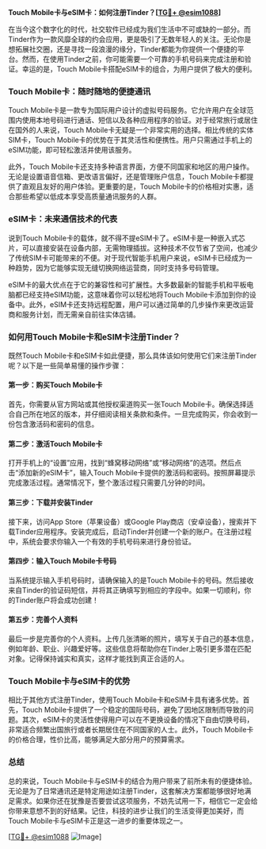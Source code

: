 **Touch Mobile卡与eSIM卡：如何注册Tinder？[[TG💪+ @esim1088](https://t.me/s/esim1088)]**

在当今这个数字化的时代，社交软件已经成为我们生活中不可或缺的一部分。而Tinder作为一款风靡全球的约会应用，更是吸引了无数年轻人的关注。无论你是想拓展社交圈，还是寻找一段浪漫的缘分，Tinder都能为你提供一个便捷的平台。然而，在使用Tinder之前，你可能需要一个可靠的手机号码来完成注册和验证。幸运的是，Touch Mobile卡搭配eSIM卡的组合，为用户提供了极大的便利。

### Touch Mobile卡：随时随地的便捷通讯

Touch Mobile卡是一款专为国际用户设计的虚拟号码服务。它允许用户在全球范围内使用本地号码进行通话、短信以及各种应用程序的验证。对于经常旅行或居住在国外的人来说，Touch Mobile卡无疑是一个非常实用的选择。相比传统的实体SIM卡，Touch Mobile卡的优势在于其灵活性和便携性。用户只需通过手机上的eSIM功能，即可轻松激活并使用该服务。

此外，Touch Mobile卡还支持多种语言界面，方便不同国家和地区的用户操作。无论是设置语音信箱、更改语言偏好，还是管理账户信息，Touch Mobile卡都提供了直观且友好的用户体验。更重要的是，Touch Mobile卡的价格相对实惠，适合那些希望以低成本享受高质量通讯服务的人群。

### eSIM卡：未来通信技术的代表

说到Touch Mobile卡的载体，就不得不提eSIM卡了。eSIM卡是一种嵌入式芯片，可以直接安装在设备内部，无需物理插拔。这种技术不仅节省了空间，也减少了传统SIM卡可能带来的不便。对于现代智能手机用户来说，eSIM卡已经成为一种趋势，因为它能够实现无缝切换网络运营商，同时支持多号码管理。

eSIM卡的最大优点在于它的兼容性和可扩展性。大多数最新的智能手机和平板电脑都已经支持eSIM功能，这意味着你可以轻松地将Touch Mobile卡添加到你的设备中。此外，eSIM卡还支持远程配置，用户可以通过简单的几步操作来更改运营商和服务计划，而无需亲自前往实体店铺。

### 如何用Touch Mobile卡和eSIM卡注册Tinder？

既然Touch Mobile卡和eSIM卡如此便捷，那么具体该如何使用它们来注册Tinder呢？以下是一些简单易懂的操作步骤：

#### 第一步：购买Touch Mobile卡
首先，你需要从官方网站或其他授权渠道购买一张Touch Mobile卡。确保选择适合自己所在地区的版本，并仔细阅读相关条款和条件。一旦完成购买，你会收到一份包含激活码和密码的信息。

#### 第二步：激活Touch Mobile卡
打开手机上的“设置”应用，找到“蜂窝移动网络”或“移动网络”的选项。然后点击“添加新的eSIM卡”，输入Touch Mobile卡提供的激活码和密码。按照屏幕提示完成激活过程。通常情况下，整个激活过程只需要几分钟的时间。

#### 第三步：下载并安装Tinder
接下来，访问App Store（苹果设备）或Google Play商店（安卓设备），搜索并下载Tinder应用程序。安装完成后，启动Tinder并创建一个新的账户。在注册过程中，系统会要求你输入一个有效的手机号码来进行身份验证。

#### 第四步：输入Touch Mobile卡号码
当系统提示输入手机号码时，请确保输入的是Touch Mobile卡的号码。然后接收来自Tinder的验证码短信，并将其正确填写到相应的字段中。如果一切顺利，你的Tinder账户将会成功创建！

#### 第五步：完善个人资料
最后一步是完善你的个人资料。上传几张清晰的照片，填写关于自己的基本信息，例如年龄、职业、兴趣爱好等。这些信息将帮助你在Tinder上吸引更多潜在匹配对象。记得保持诚实和真实，这样才能找到真正合适的人。

### Touch Mobile卡与eSIM卡的优势

相比于其他方式注册Tinder，使用Touch Mobile卡和eSIM卡具有诸多优势。首先，Touch Mobile卡提供了一个稳定的国际号码，避免了因地区限制而导致的问题。其次，eSIM卡的灵活性使得用户可以在不更换设备的情况下自由切换号码，非常适合频繁出国旅行或者长期居住在不同国家的人士。此外，Touch Mobile卡的价格合理，性价比高，能够满足大部分用户的预算需求。

### 总结

总的来说，Touch Mobile卡与eSIM卡的结合为用户带来了前所未有的便捷体验。无论是为了日常通讯还是特定用途如注册Tinder，这套解决方案都能够很好地满足需求。如果你还在犹豫是否要尝试这项服务，不妨先试用一下，相信它一定会给你带来意想不到的好结果。记住，科技的进步让我们的生活变得更加美好，而Touch Mobile卡与eSIM卡正是这一进步的重要体现之一。

[[TG💪+ @esim1088](https://t.me/s/esim1088) ![Image](https://i.postimg.cc/4NQfJmqS/Snipaste-2025-05-13-00-14-12.png)]
